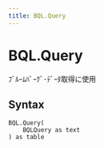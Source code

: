 ```yaml
---
title: BQL.Query
---
```


# BQL.Query


ﾌﾞﾙｰﾑﾊﾞｰｸﾞ･ﾃﾞｰﾀ取得に使用


## Syntax

```powerquery
BQL.Query(
    BQLQuery as text
) as table
```



